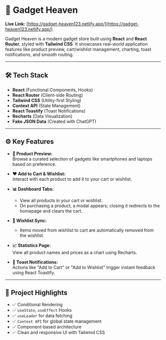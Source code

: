 # 🚀 Gadget Heaven

**Live Link:** [https://gadget-heaven123.netlify.app/](https://gadget-heaven123.netlify.app/)



Gadget Heaven is a modern gadget store built using **React** and **React Router**, styled with **Tailwind CSS**. It showcases real-world application features like product preview, cart/wishlist management, charting, toast notifications, and smooth routing.

---

## 🛠 Tech Stack

- **React** (Functional Components, Hooks)
- **React Router** (Client-side Routing)
- **Tailwind CSS** (Utility-first Styling)
- **Context API** (State Management)
- **React Toastify** (Toast Notifications)
- **Recharts** (Data Visualization)
- **Fake JSON Data** (Created with ChatGPT)

---

## ⚙️ Key Features

- **🛒 Product Preview:**  
  Browse a curated selection of gadgets like smartphones and laptops based on preference.

- **❤️ Add to Cart & Wishlist:**  
  Interact with each product to add it to your cart or wishlist.

- **📊 Dashboard Tabs:**
  - View all products in your cart or wishlist.
  - On purchasing a product, a modal appears; closing it redirects to the homepage and clears the cart.

- **🔄 Wishlist Sync:**
  - Items moved from wishlist to cart are automatically removed from the wishlist.

- **📈 Statistics Page:**  
  View all product names and prices as a chart using Recharts.

- **🔔 Toast Notifications:**  
  Actions like "Add to Cart" or "Add to Wishlist" trigger instant feedback using React Toastify.

---

## 📁 Project Highlights

- ✅ Conditional Rendering
- ✅ `useState`, `useEffect` Hooks
- ✅ `useLoader` for data fetching
- ✅ `Context API` for global state management
- ✅ Component-based architecture
- ✅ Clean and responsive UI with Tailwind CSS